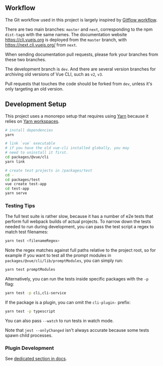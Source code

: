 ## Workflow

The Git workflow used in this project is largely inspired by [Gitflow workflow](https://www.atlassian.com/git/tutorials/comparing-workflows/gitflow-workflow).

There are two main branches: `master` and `next`, corresponding to the npm `dist-tag`s with the same names.
The documentation website <https://cli.vuejs.org> is deployed from the `master` branch, with <https://next.cli.vuejs.org/> from `next`.

When sending documentation pull requests, please fork your branches from these two branches.

The development branch is `dev`.
And there are several version branches for archiving old versions of Vue CLI, such as `v2`, `v3`.

Pull requests that touches the code should be forked from `dev`, unless it's only targeting an old version.

## Development Setup

This project uses a monorepo setup that requires using [Yarn](https://yarnpkg.com) because it relies on [Yarn workspaces](https://yarnpkg.com/blog/2017/08/02/introducing-workspaces/).

``` sh
# install dependencies
yarn

# link `vue` executable
# if you have the old vue-cli installed globally, you may
# need to uninstall it first.
cd packages/@vue/cli
yarn link

# create test projects in /packages/test
cd -
cd packages/test
vue create test-app
cd test-app
yarn serve
```

### Testing Tips

The full test suite is rather slow, because it has a number of e2e tests that perform full webpack builds of actual projects. To narrow down the tests needed to run during development, you can pass the test script a regex to match test filenames:

``` sh
yarn test <filenameRegex>
```

Note the regex matches against full paths relative to the project root, so for example if you want to test all the prompt modules in `packages/@vue/cli/lib/promptModules`, you can simply run:

``` sh
yarn test promptModules
```

Alternatively, you can run the tests inside specific packages with the `-p` flag:

``` sh
yarn test -p cli,cli-service
```

If the package is a plugin, you can omit the `cli-plugin-` prefix:

``` sh
yarn test -p typescript
```

You can also pass `--watch` to run tests in watch mode.

Note that `jest --onlyChanged` isn't always accurate because some tests spawn child processes.

### Plugin Development

See [dedicated section in docs](https://github.com/vuejs/vue-cli/blob/dev/docs/dev-guide/plugin-dev.md).
